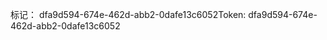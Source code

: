 <span data-ttu-id="400e8-101">标记： dfa9d594-674e-462d-abb2-0dafe13c6052</span><span class="sxs-lookup"><span data-stu-id="400e8-101">Token: dfa9d594-674e-462d-abb2-0dafe13c6052</span></span>